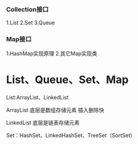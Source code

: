 ### Collection接口
1.List
2.Set
3.Queue

### Map接口
1.HashMap实现原理
2.其它Map实现类

# List、Queue、Set、Map

List:ArrayList、LinkedList

ArrayList 底层是数组存储元素  插入删除快

LinkedList 底层是链表存储元素  

Set：HashSet、LinkedHashSet、TreeSet（SortSet）